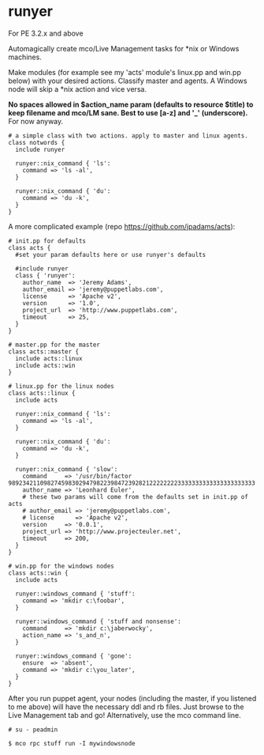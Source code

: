 runyer
======
For PE 3.2.x and above

Automagically create mco/Live Management tasks for *nix or Windows machines.

Make modules (for example see my 'acts' module's linux.pp and win.pp below) with your desired actions. Classify master and agents. A Windows node will skip a *nix action and vice versa.

**No spaces allowed in $action_name param (defaults to resource $title) to keep filename and mco/LM sane. Best to use [a-z] and '_' (underscore).** For now anyway.
```puppet
# a simple class with two actions. apply to master and linux agents.
class notwords {
  include runyer

  runyer::nix_command { 'ls':
    command => 'ls -al',
  }

  runyer::nix_command { 'du':
    command => 'du -k',
  }
}
```
A more complicated example (repo <https://github.com/jpadams/acts>):
```puppet
# init.pp for defaults
class acts {
  #set your param defaults here or use runyer's defaults
  
  #include runyer
  class { 'runyer':
    author_name  => 'Jeremy Adams',
    author_email => 'jeremy@puppetlabs.com',
    license      => 'Apache v2',
    version      => '1.0',
    project_url  => 'http://www.puppetlabs.com',
    timeout      => 25,
  }
}
```
```puppet
# master.pp for the master
class acts::master {
  include acts::linux
  include acts::win
}
```
```puppet
# linux.pp for the linux nodes
class acts::linux {
  include acts

  runyer::nix_command { 'ls':
    command => 'ls -al',
  }
 
  runyer::nix_command { 'du':
    command => 'du -k',
  }

  runyer::nix_command { 'slow':
    command     => '/usr/bin/factor 9892342110982745983029479822398472392821222222223333333333333333333333',
    author_name => 'Leonhard Euler',
    # these two params will come from the defaults set in init.pp of acts
    # author_email => 'jeremy@puppetlabs.com',
    # license      => 'Apache v2',
    version     => '0.0.1',
    project_url => 'http://www.projecteuler.net',
    timeout     => 200,
  }
}
```
```puppet
# win.pp for the windows nodes
class acts::win {
  include acts
 
  runyer::windows_command { 'stuff':
    command => 'mkdir c:\foobar',
  }
      
  runyer::windows_command { 'stuff and nonsense':
    command     => 'mkdir c:\jaberwocky',
    action_name => 's_and_n',
  }
 
  runyer::windows_command { 'gone':
    ensure  => 'absent',
    command => 'mkdir c:\you_later',
  }
}
```

After you run puppet agent, your nodes (including the master, if you listened to me above) will have the necessary ddl and rb files. Just browse to the Live Management tab and go! Alternatively, use the mco command line.

    # su - peadmin
    
    $ mco rpc stuff run -I mywindowsnode


